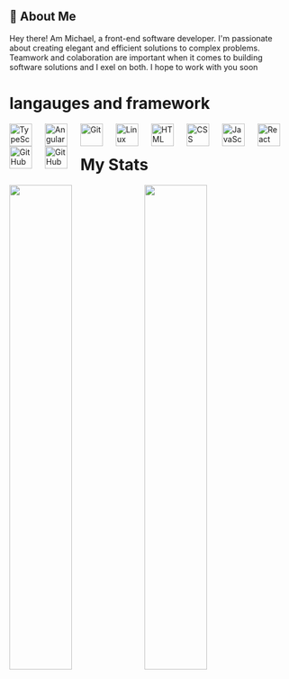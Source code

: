 ## 🚀 About Me
Hey there! Am Michael, a front-end software developer. I'm passionate about creating elegant and efficient solutions to complex problems. Teamwork and colaboration are important when it comes to building software solutions and I exel on both. I hope to work with you soon

# langauges and framework
<img align="left" alt="TypeScript" width="40px" style="padding-right:20px;" src="https://cdn.jsdelivr.net/gh/devicons/devicon/icons/typescript/typescript-plain.svg" />
<img align="left" alt="Angular" width="40px" style="padding-right:20px;" src="https://cdn.jsdelivr.net/gh/devicons/devicon/icons/angularjs/angularjs-plain.svg" />
<img align="left" alt="Git" width="40px" style="padding-right:20px;" src="https://cdn.jsdelivr.net/gh/devicons/devicon/icons/git/git-original.svg" />
<img align="left" alt="Linux" width="40px" style="padding-right:20px;" src="https://cdn.jsdelivr.net/gh/devicons/devicon/icons/linux/linux-original.svg" />
<img align="left" alt="HTML" width="40px" style="padding-right:20px;" src="https://cdn.jsdelivr.net/gh/devicons/devicon/icons/html5/html5-plain.svg" />
<img align="left" alt="CSS" width="40px" style="padding-right:20px;" src="https://cdn.jsdelivr.net/gh/devicons/devicon/icons/css3/css3-plain.svg" />
<img align="left" alt="JavaScript" width="40px" style="padding-right:20px;" src="https://cdn.jsdelivr.net/gh/devicons/devicon/icons/javascript/javascript-plain.svg" />
<img align="left" alt="React" width="40px" style="padding-right:20px;" src="https://cdn.jsdelivr.net/gh/devicons/devicon/icons/react/react-original.svg" />
<img align="left" alt="GitHub" width="40px" style="padding-right:20px;" src="https://cdn.jsdelivr.net/gh/devicons/devicon/icons/github/github-original.svg" />
<img align="left" alt="GitHub" width="40px" style="padding-right:20px;" src="https://cdn.jsdelivr.net/gh/devicons/devicon/icons/flutter/flutter-original.svg" />



<br/>

# My Stats
<img width='47%' align='left' src='https://github-readme-stats.vercel.app/api?username=jmike-dev&show_icons=true&theme=algolia'>
<img width='47%' align='left' src = 'https://github-readme-stats.vercel.app/api/top-langs/?username=jmike-dev&layout=compact'>










